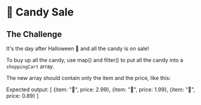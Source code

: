 
# 🍭 Candy Sale

## The Challenge

It's the day after Halloween 🎃 and all the candy is on sale!

To buy up all the candy, use map() and filter() to put all the
candy into a `shoppingCart` array. 

The new array should contain only the item and the price, like
this: 

Expected output: 
[
    {item: "🍭", price: 2.99},
    {item: "🍫", price: 1.99}, 
    {item: "🍬", price: 0.89}
]
